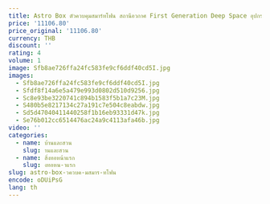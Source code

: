 ```yaml
---
title: Astro Box ตัวควบคุมสมาร์ทโฟน สถานีอวกาศ First Generation Deep Space อุปกรณ์ถ่ายภาพเข้ากันได้
price: '11106.80'
price_original: '11106.80'
currency: THB
discount: ''
rating: 4
volume: 1
image: Sfb8ae726ffa24fc583fe9cf6ddf40cd5I.jpg
images:
  - Sfb8ae726ffa24fc583fe9cf6ddf40cd5I.jpg
  - Sfdf8f14a6e5a479e993d0802d510d9256.jpg
  - Sc8e93be3220741c894b1583f5b1a7c23M.jpg
  - S480b5e8217134c27a191c7e504c8eabdw.jpg
  - Sd5d47040411440258f1b16eb93331d47k.jpg
  - Se76b012cc6514476ac24a9c4113afa46b.jpg
video: ''
categories:
  - name: บ้านและสวน
    slug: านและสวน
  - name: สิ่งทอหน้าแรก
    slug: งทอหน-าแรก
slug: astro-box-วควบค-มสมาร-ทโฟน
encode: oDUiPsG
lang: th
---
```

  